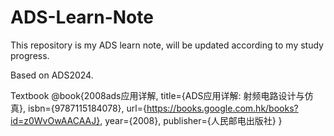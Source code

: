 # ADS-Learn-Note
This repository is my ADS learn note, will be updated according to my study progress.

Based on ADS2024.

Textbook
@book{2008ads应用详解,
  title={ADS应用详解: 射频电路设计与仿真},
  isbn={9787115184078},
  url={https://books.google.com.hk/books?id=z0WvOwAACAAJ},
  year={2008},
  publisher={人民邮电出版社}
}
